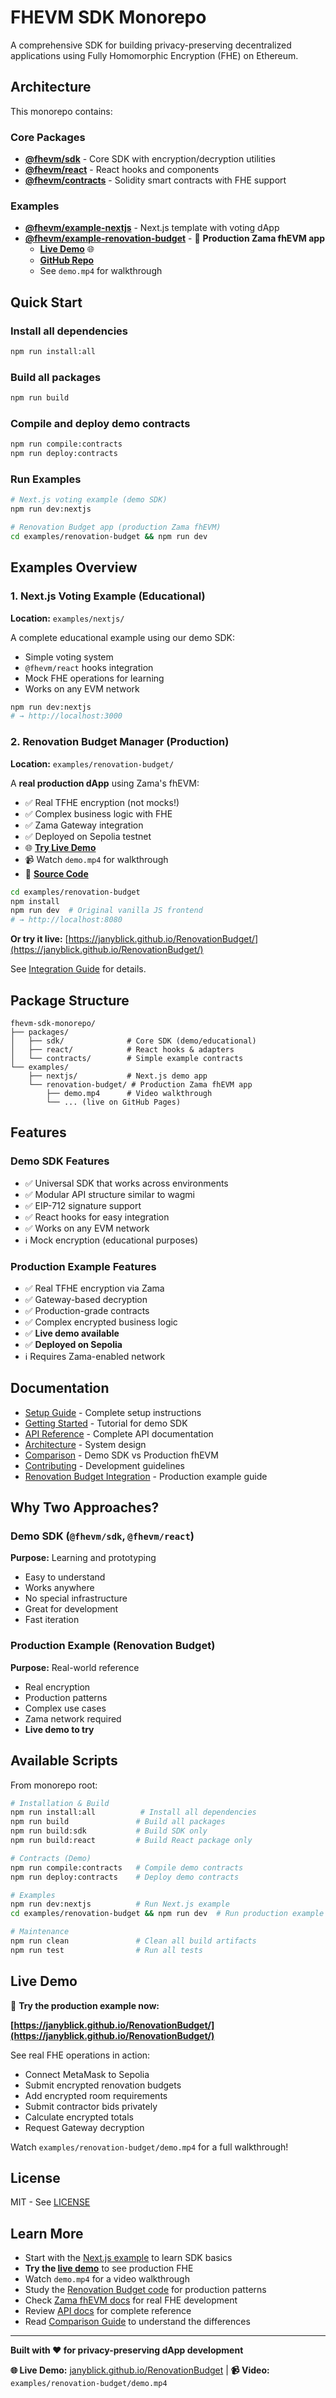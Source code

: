 # FHEVM SDK Monorepo

A comprehensive SDK for building privacy-preserving decentralized applications using Fully Homomorphic Encryption (FHE) on Ethereum.

## Architecture

This monorepo contains:

### Core Packages
- **[@fhevm/sdk](./packages/sdk)** - Core SDK with encryption/decryption utilities
- **[@fhevm/react](./packages/react)** - React hooks and components  
- **[@fhevm/contracts](./packages/contracts)** - Solidity smart contracts with FHE support

### Examples
- **[@fhevm/example-nextjs](./examples/nextjs)** - Next.js template with voting dApp
- **[@fhevm/example-renovation-budget](./examples/renovation-budget)** - 🚀 **Production Zama fhEVM app** 
  - **[Live Demo](https://janyblick.github.io/RenovationBudget/)** 🌐
  - **[GitHub Repo](https://github.com/JanyBlick/fhevm-react-template)** 
  - See `demo.mp4` for walkthrough

## Quick Start

### Install all dependencies

```bash
npm run install:all
```

### Build all packages

```bash
npm run build
```

### Compile and deploy demo contracts

```bash
npm run compile:contracts
npm run deploy:contracts
```

### Run Examples

```bash
# Next.js voting example (demo SDK)
npm run dev:nextjs

# Renovation Budget app (production Zama fhEVM)
cd examples/renovation-budget && npm run dev
```

## Examples Overview

### 1. Next.js Voting Example (Educational)
**Location:** `examples/nextjs/`

A complete educational example using our demo SDK:
- Simple voting system
- `@fhevm/react` hooks integration
- Mock FHE operations for learning
- Works on any EVM network

```bash
npm run dev:nextjs
# → http://localhost:3000
```

### 2. Renovation Budget Manager (Production)
**Location:** `examples/renovation-budget/`

A **real production dApp** using Zama's fhEVM:
- ✅ Real TFHE encryption (not mocks!)
- ✅ Complex business logic with FHE
- ✅ Zama Gateway integration
- ✅ Deployed on Sepolia testnet
- 🌐 **[Try Live Demo](https://janyblick.github.io/RenovationBudget/)**
- 📹 Watch `demo.mp4` for walkthrough
- 🔗 **[Source Code](https://github.com/JanyBlick/fhevm-react-template)**

```bash
cd examples/renovation-budget
npm install
npm run dev  # Original vanilla JS frontend
# → http://localhost:8080
```

**Or try it live:** [https://janyblick.github.io/RenovationBudget/](https://janyblick.github.io/RenovationBudget/)

See [Integration Guide](./examples/renovation-budget/INTEGRATION_GUIDE.md) for details.

## Package Structure

```
fhevm-sdk-monorepo/
├── packages/
│   ├── sdk/              # Core SDK (demo/educational)
│   ├── react/            # React hooks & adapters
│   └── contracts/        # Simple example contracts
└── examples/
    ├── nextjs/           # Next.js demo app
    └── renovation-budget/ # Production Zama fhEVM app
        ├── demo.mp4      # Video walkthrough
        └── ... (live on GitHub Pages)
```

## Features

### Demo SDK Features
- ✅ Universal SDK that works across environments
- ✅ Modular API structure similar to wagmi  
- ✅ EIP-712 signature support
- ✅ React hooks for easy integration
- ✅ Works on any EVM network
- ℹ️ Mock encryption (educational purposes)

### Production Example Features
- ✅ Real TFHE encryption via Zama
- ✅ Gateway-based decryption
- ✅ Production-grade contracts
- ✅ Complex encrypted business logic
- ✅ **Live demo available**
- ✅ **Deployed on Sepolia**
- ℹ️ Requires Zama-enabled network

## Documentation

- [Setup Guide](./SETUP.md) - Complete setup instructions
- [Getting Started](./docs/GETTING_STARTED.md) - Tutorial for demo SDK
- [API Reference](./docs/API.md) - Complete API documentation
- [Architecture](./docs/ARCHITECTURE.md) - System design
- [Comparison](./docs/COMPARISON.md) - Demo SDK vs Production fhEVM
- [Contributing](./CONTRIBUTING.md) - Development guidelines
- [Renovation Budget Integration](./examples/renovation-budget/INTEGRATION_GUIDE.md) - Production example guide

## Why Two Approaches?

### Demo SDK (`@fhevm/sdk`, `@fhevm/react`)
**Purpose:** Learning and prototyping

- Easy to understand
- Works anywhere
- No special infrastructure
- Great for development
- Fast iteration

### Production Example (Renovation Budget)
**Purpose:** Real-world reference

- Real encryption
- Production patterns
- Complex use cases  
- Zama network required
- **Live demo to try**

## Available Scripts

From monorepo root:

```bash
# Installation & Build
npm run install:all          # Install all dependencies
npm run build               # Build all packages
npm run build:sdk           # Build SDK only
npm run build:react         # Build React package only

# Contracts (Demo)
npm run compile:contracts   # Compile demo contracts
npm run deploy:contracts    # Deploy demo contracts

# Examples
npm run dev:nextjs          # Run Next.js example
cd examples/renovation-budget && npm run dev  # Run production example

# Maintenance
npm run clean               # Clean all build artifacts
npm run test                # Run all tests
```

## Live Demo

🎯 **Try the production example now:**

**[https://janyblick.github.io/RenovationBudget/](https://janyblick.github.io/RenovationBudget/)**

See real FHE operations in action:
- Connect MetaMask to Sepolia
- Submit encrypted renovation budgets
- Add encrypted room requirements
- Submit contractor bids privately
- Calculate encrypted totals
- Request Gateway decryption

Watch `examples/renovation-budget/demo.mp4` for a full walkthrough!

## License

MIT - See [LICENSE](./LICENSE)

## Learn More

- Start with the [Next.js example](./examples/nextjs) to learn SDK basics
- **Try the [live demo](https://janyblick.github.io/RenovationBudget/)** to see production FHE
- Watch `demo.mp4` for a video walkthrough
- Study the [Renovation Budget code](https://github.com/JanyBlick/fhevm-react-template) for production patterns
- Check [Zama fhEVM docs](https://docs.zama.ai/fhevm) for real FHE development
- Review [API docs](./docs/API.md) for complete reference
- Read [Comparison Guide](./docs/COMPARISON.md) to understand the differences

---

**Built with ❤️ for privacy-preserving dApp development**

**🌐 Live Demo:** [janyblick.github.io/RenovationBudget](https://janyblick.github.io/RenovationBudget/) | **📹 Video:** `examples/renovation-budget/demo.mp4`
